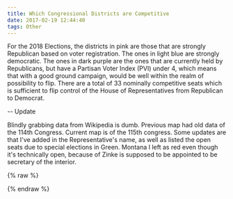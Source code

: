 ```yaml
---
title: Which Congressional Districts are Competitive
date: 2017-02-19 12:44:40
tags: Other
---
```

For the 2018 Elections, the districts in pink are those that are strongly Republican based on voter registration. The ones in light blue are strongly democratic. The ones in dark purple are the ones that are currently held by Republicans, but have a Partisan Voter Index (PVI) under 4, which means that with a good ground campaign, would be well within the realm of possibility to flip. There are a total of 33 nominally competitive seats which is sufficient to flip control of the House of Representatives from Republican to Democrat. 

-- Update

Blindly grabbing data from Wikipedia is dumb. Previous map had old data of the 114th Congress. Current map is of the 115th congress. Some updates are that I've added in the Representative's name, as well as listed the open seats due to special elections in Green. Montana I left as red even though it's technically open, because of Zinke is supposed to be appointed to be secretary of the interior.

{% raw %}
<style>

path {
  stroke-linejoin: round;
  stroke-linecap: round;
}

.districts {
  fill: #bbb;
}

.districts :hover {
  fill: orange;
}

.district-boundaries {
  pointer-events: none;
  fill: none;
  stroke: #fff;
  stroke-width: .5px;
}

.state-boundaries {
  pointer-events: none;
  fill: none;
  stroke: #fff;
  stroke-width: 1.5px;
}



</style>
<body>
<script src="https://d3js.org/d3.v3.min.js"></script>
<script src="https://d3js.org/queue.v1.min.js"></script>
<script src="https://d3js.org/topojson.v1.min.js"></script>
<script src="https://ajax.googleapis.com/ajax/libs/jquery/3.1.1/jquery.min.js"></script>
<script>
$(function(){
var width = 800,
    height = 600;

var projection = d3.geo.albersUsa()
    .scale(960)
    .translate([width / 2, height / 2]);

var path = d3.geo.path()
    .projection(projection);

var svg = d3.select("div.entry").append("svg")
    .attr("width", width)
    .attr("height", height)    

queue()
    .defer(d3.json, "/files/us.json")
    .defer(d3.json, "/files/us-congress-113.json")
    .defer(d3.json, "/files/PVI.json")
    .await(ready);

function ready(error, us, congress, PVI) {
  if (error) throw error;

  svg.append("defs").append("path")
      .attr("id", "land")
      .datum(topojson.feature(us, us.objects.land))
      .attr("d", path);

  svg.append("clipPath")
      .attr("id", "clip-land")
    .append("use")
      .attr("xlink:href", "#land");
 
  svg.append("g")
      .attr("class", "districts")
      .attr("clip-path", "url(#clip-land)")
    .selectAll("path")
      .data(topojson.feature(congress, congress.objects.districts).features)     
    .enter().append("path")
      .attr("d", path)
       .attr("fill", function(d) {
          if(PVI[d.id] == null) {
              return '#bbb';
          }
          if(PVI[d.id].Flip === 'FALSE' && PVI[d.id].Current == 'R') {
            return '#FFE3EB';
          }
          if(PVI[d.id].Flip === 'FALSE' && PVI[d.id].Current == 'D') {
            return '#B5D3E7';
          }
          if(PVI[d.id].Flip === 'OPEN') {
            return '#3f704d';
          }
          return '#663399';
      })
    .append("title")
      .text(function(d) { if(PVI[d.id] == null) {
          return 'Open\nDistrict: ' + (d.id % 100);
      } 
        return PVI[d.id].Rep +'\nDistrict: ' + (d.id % 100); })
      

  svg.append("path")
      .attr("class", "district-boundaries")
      .datum(topojson.mesh(congress, congress.objects.districts, function(a, b) { return a !== b && (a.id / 1000 | 0) === (b.id / 1000 | 0); }))
      .attr("d", path);

  svg.append("path")
      .attr("class", "state-boundaries")
      .datum(topojson.mesh(us, us.objects.states, function(a, b) { return a !== b; }))
      .attr("d", path);
}

});
</script>
{% endraw %}